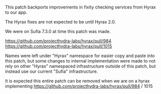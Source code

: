 This patch backports improvements in fixity checking services from
Hyrax to our app.

The Hyrax fixes are not expected to be until Hyrax 2.0.

We were on Sufia 7.3.0 at time this patch was made.

https://github.com/projecthydra-labs/hyrax/pull/984
https://github.com/projecthydra-labs/hyrax/pull/1015

Names were left under "Hyrax" namespace for easier copy and paste into
this patch, but some changes to internal implementation were made to
not rely on other "Hyrax" namespaced infrastructure outside of this patch,
but instead use our current "Sufia" infrastructure.

It is expected this entire patch can be removed when we are on a hyrax
implementing https://github.com/projecthydra-labs/hyrax/pull/984 / 1015
